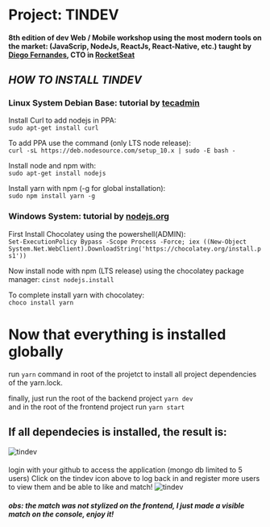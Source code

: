 # Project: TINDEV  
#### 8th edition of dev Web / Mobile workshop using the most modern tools on the market: (JavaScrip, NodeJs, ReactJs, React-Native, etc.) taught by [Diego Fernandes](https://github.com/diego3g), CTO in [RocketSeat](rocketseat.com.br)
  
## *HOW TO INSTALL TINDEV*

### Linux System Debian Base: tutorial by [tecadmin](https://tecadmin.net/install-latest-nodejs-npm-on-ubuntu/)  

  Install Curl to add nodejs in PPA:  
  ```sudo apt-get install curl```  
  
  To add PPA use the command (only LTS node release):  
  ```curl -sL https://deb.nodesource.com/setup_10.x | sudo -E bash -```  
  
  Install node and npm with:  
  ```sudo apt-get install nodejs```  
  
  Install yarn with npm (-g for global installation):  
  ```sudo npm install yarn -g```  

### Windows System: tutorial by [nodejs.org](https://nodejs.org/en/download/package-manager/)  

  First Install Chocolatey using the powershell(ADMIN):  
  ```Set-ExecutionPolicy Bypass -Scope Process -Force; iex ((New-Object System.Net.WebClient).DownloadString('https://chocolatey.org/install.ps1'))```  

  Now install node with npm (LTS release) using the chocolatey package manager:
  ```cinst nodejs.install```  

  To complete install yarn with chocolatey:  
  ```choco install yarn```  

# Now that everything is installed globally  
run ```yarn``` command in root of the projetct to install all project dependencies of the yarn.lock.  

finally, just run the root of the backend project ```yarn dev```  
and in the root of the frontend project run ```yarn start```  

## If all dependecies is installed, the result is:  
![tindev](https://user-images.githubusercontent.com/1298871/62948028-06f81880-bdba-11e9-8046-c99bf5832e12.png)  

#### 
login with your github to access the application (mongo db limited to 5 users)
Click on the tindev icon above to log back in and register more users to view them and be able to like and match! 
![tindev](https://scontent-dfw5-1.cdninstagram.com/vp/2c3908949188f2b6636df7f48b223aaa/5DD431C4/t51.2885-15/e35/66631691_413980265887872_5438129868168162027_n.jpg?_nc_ht=scontent-dfw5-1.cdninstagram.com)  
##### obs: the match was not stylized on the frontend, I just made a visible match on the console, enjoy it!
